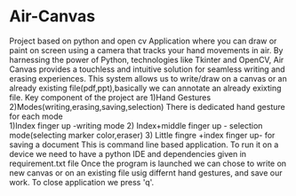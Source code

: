 # Air-Canvas
Project based on python and open cv
Application where you can draw or paint on screen using a camera that tracks your hand movements in air. 
By harnessing the power of Python, technologies like Tkinter and OpenCV, Air Canvas provides a touchless and intuitive solution for seamless writing and erasing experiences.
This system allows us to write/draw on a canvas or an already existing file(pdf,ppt),basically we can annotate an already exixting file.
Key component of the project are 1)Hand Gestures  2)Modes(writing,erasing,saving,selection)
There is dedicated hand gesture for each mode  
          1)Index finger up -writing mode
          2) Index+middle finger up - selection mode(selecting marker color,eraser)
          3) Little fingre +index finger up-  for saving a document
This is command line based application.
To run it on a device we need to have a python IDE and dependencies given in requirement.txt file 
Once the program is launched we can chose to write on new canvas or on an existing file usig differnt hand gestures, and save our work.
To close application we press 'q'.
                  
